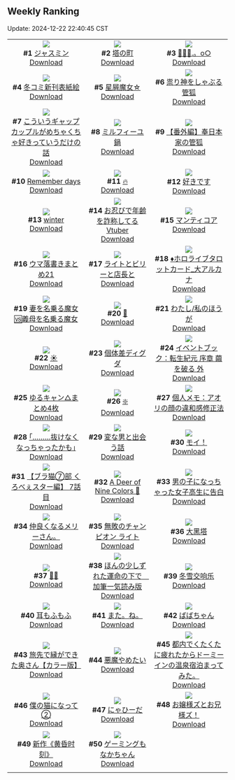 ## Weekly Ranking
Update: 2024-12-22 22:40:45 CST

|      |      |      |
| :----: | :----: | :----: |
| ![](https://i.pixiv.re/c/240x480/img-master/img/2024/12/16/00/00/19/125226377_p0_master1200.jpg)<br>**#1** [ジャスミン](https://www.pixiv.net/artworks/125226377)<br>[Download](https://i.pixiv.re/img-original/img/2024/12/16/00/00/19/125226377_p0.png) | ![](https://i.pixiv.re/c/240x480/img-master/img/2024/12/16/00/02/23/125226669_p0_master1200.jpg)<br>**#2** [塔の町](https://www.pixiv.net/artworks/125226669)<br>[Download](https://i.pixiv.re/img-original/img/2024/12/16/00/02/23/125226669_p0.png) | ![](https://i.pixiv.re/c/240x480/img-master/img/2024/12/16/00/00/45/125226470_p0_master1200.jpg)<br>**#3** [🔹💎🦋.。o○](https://www.pixiv.net/artworks/125226470)<br>[Download](https://i.pixiv.re/img-original/img/2024/12/16/00/00/45/125226470_p0.png) |
| ![](https://i.pixiv.re/c/240x480/img-master/img/2024/12/16/20/46/12/125248891_p0_master1200.jpg)<br>**#4** [冬コミ新刊表紙絵](https://www.pixiv.net/artworks/125248891)<br>[Download](https://i.pixiv.re/img-original/img/2024/12/16/20/46/12/125248891_p0.jpg) | ![](https://i.pixiv.re/c/240x480/img-master/img/2024/12/15/08/30/01/125200830_p0_master1200.jpg)<br>**#5** [星屑魔女☆](https://www.pixiv.net/artworks/125200830)<br>[Download](https://i.pixiv.re/img-original/img/2024/12/15/08/30/01/125200830_p0.jpg) | ![](https://i.pixiv.re/c/240x480/img-master/img/2024/12/16/19/04/21/125245945_master1200.jpg)<br>**#6** [祟り神をしゃぶる管狐](https://www.pixiv.net/artworks/125245945)<br>[Download](https://www.pixiv.net/artworks/125245945) |
| ![](https://i.pixiv.re/c/240x480/img-master/img/2024/12/16/00/03/05/125226729_p0_master1200.jpg)<br>**#7** [こういうギャップカップルがめちゃくちゃ好きっていうだけの話](https://www.pixiv.net/artworks/125226729)<br>[Download](https://i.pixiv.re/img-original/img/2024/12/16/00/03/05/125226729_p0.jpg) | ![](https://i.pixiv.re/c/240x480/img-master/img/2024/12/16/20/30/02/125248414_p0_master1200.jpg)<br>**#8** [ミルフィーユ鍋](https://www.pixiv.net/artworks/125248414)<br>[Download](https://i.pixiv.re/img-original/img/2024/12/16/20/30/02/125248414_p0.png) | ![](https://i.pixiv.re/c/240x480/img-master/img/2024/12/15/19/50/36/125216840_p0_master1200.jpg)<br>**#9** [【番外編】奉日本家の管狐](https://www.pixiv.net/artworks/125216840)<br>[Download](https://i.pixiv.re/img-original/img/2024/12/15/19/50/36/125216840_p0.png) |
| ![](https://i.pixiv.re/c/240x480/img-master/img/2024/12/16/00/02/52/125226709_p0_master1200.jpg)<br>**#10** [Remember days](https://www.pixiv.net/artworks/125226709)<br>[Download](https://i.pixiv.re/img-original/img/2024/12/16/00/02/52/125226709_p0.png) | ![](https://i.pixiv.re/c/240x480/img-master/img/2024/12/16/00/17/58/125227444_p0_master1200.jpg)<br>**#11** [🔥](https://www.pixiv.net/artworks/125227444)<br>[Download](https://i.pixiv.re/img-original/img/2024/12/16/00/17/58/125227444_p0.jpg) | ![](https://i.pixiv.re/c/240x480/img-master/img/2024/12/16/16/35/15/125242318_p0_master1200.jpg)<br>**#12** [好きです](https://www.pixiv.net/artworks/125242318)<br>[Download](https://i.pixiv.re/img-original/img/2024/12/16/16/35/15/125242318_p0.jpg) |
| ![](https://i.pixiv.re/c/240x480/img-master/img/2024/12/16/18/12/42/125244568_p0_master1200.jpg)<br>**#13** [winter](https://www.pixiv.net/artworks/125244568)<br>[Download](https://i.pixiv.re/img-original/img/2024/12/16/18/12/42/125244568_p0.png) | ![](https://i.pixiv.re/c/240x480/img-master/img/2024/12/16/21/27/33/125250314_p0_master1200.jpg)<br>**#14** [お忍びで年齢を詐称してるVtuber](https://www.pixiv.net/artworks/125250314)<br>[Download](https://i.pixiv.re/img-original/img/2024/12/16/21/27/33/125250314_p0.png) | ![](https://i.pixiv.re/c/240x480/img-master/img/2024/12/17/00/00/09/125255535_p0_master1200.jpg)<br>**#15** [マンティコア](https://www.pixiv.net/artworks/125255535)<br>[Download](https://i.pixiv.re/img-original/img/2024/12/17/00/00/09/125255535_p0.jpg) |
| ![](https://i.pixiv.re/c/240x480/img-master/img/2024/12/15/20/46/45/125218832_p0_master1200.jpg)<br>**#16** [ウマ落書きまとめ21](https://www.pixiv.net/artworks/125218832)<br>[Download](https://i.pixiv.re/img-original/img/2024/12/15/20/46/45/125218832_p0.jpg) | ![](https://i.pixiv.re/c/240x480/img-master/img/2024/12/16/00/00/43/125226463_p0_master1200.jpg)<br>**#17** [ライトとビリーと店長と](https://www.pixiv.net/artworks/125226463)<br>[Download](https://i.pixiv.re/img-original/img/2024/12/16/00/00/43/125226463_p0.png) | ![](https://i.pixiv.re/c/240x480/img-master/img/2024/12/15/12/24/01/125192320_p0_master1200.jpg)<br>**#18** [♦ホロライブタロットカード_大アルカナ](https://www.pixiv.net/artworks/125192320)<br>[Download](https://i.pixiv.re/img-original/img/2024/12/15/12/24/01/125192320_p0.png) |
| ![](https://i.pixiv.re/c/240x480/img-master/img/2024/12/16/21/45/52/125250924_p0_master1200.jpg)<br>**#19** [妻を名乗る魔女🆚義母を名乗る魔女](https://www.pixiv.net/artworks/125250924)<br>[Download](https://i.pixiv.re/img-original/img/2024/12/16/21/45/52/125250924_p0.jpg) | ![](https://i.pixiv.re/c/240x480/img-master/img/2024/12/16/00/00/12/125226347_p0_master1200.jpg)<br>**#20** [🤍](https://www.pixiv.net/artworks/125226347)<br>[Download](https://i.pixiv.re/img-original/img/2024/12/16/00/00/12/125226347_p0.png) | ![](https://i.pixiv.re/c/240x480/img-master/img/2024/12/16/21/00/11/125249378_p0_master1200.jpg)<br>**#21** [わたし/私のほうが](https://www.pixiv.net/artworks/125249378)<br>[Download](https://i.pixiv.re/img-original/img/2024/12/16/21/00/11/125249378_p0.png) |
| ![](https://i.pixiv.re/c/240x480/img-master/img/2024/12/15/01/12/54/125194559_p0_master1200.jpg)<br>**#22** [☀](https://www.pixiv.net/artworks/125194559)<br>[Download](https://i.pixiv.re/img-original/img/2024/12/15/01/12/54/125194559_p0.jpg) | ![](https://i.pixiv.re/c/240x480/img-master/img/2024/12/17/12/06/06/125266374_p0_master1200.jpg)<br>**#23** [個体差ディグダ](https://www.pixiv.net/artworks/125266374)<br>[Download](https://i.pixiv.re/img-original/img/2024/12/17/12/06/06/125266374_p0.png) | ![](https://i.pixiv.re/c/240x480/img-master/img/2024/12/15/00/32/48/125193361_p0_master1200.jpg)<br>**#24** [イベントブック：転生紀元 序章 繭を破る 外](https://www.pixiv.net/artworks/125193361)<br>[Download](https://i.pixiv.re/img-original/img/2024/12/15/00/32/48/125193361_p0.jpg) |
| ![](https://i.pixiv.re/c/240x480/img-master/img/2024/12/16/00/03/20/125226747_p0_master1200.jpg)<br>**#25** [ゆるキャン△まとめ4枚](https://www.pixiv.net/artworks/125226747)<br>[Download](https://i.pixiv.re/img-original/img/2024/12/16/00/03/20/125226747_p0.png) | ![](https://i.pixiv.re/c/240x480/img-master/img/2024/12/16/00/05/42/125226909_p0_master1200.jpg)<br>**#26** [❇️](https://www.pixiv.net/artworks/125226909)<br>[Download](https://i.pixiv.re/img-original/img/2024/12/16/00/05/42/125226909_p0.png) | ![](https://i.pixiv.re/c/240x480/img-master/img/2024/12/17/06/00/07/125261832_p0_master1200.jpg)<br>**#27** [個人メモ：アオリの顔の違和感修正法](https://www.pixiv.net/artworks/125261832)<br>[Download](https://i.pixiv.re/img-original/img/2024/12/17/06/00/07/125261832_p0.jpg) |
| ![](https://i.pixiv.re/c/240x480/img-master/img/2024/12/16/17/14/00/125243118_p0_master1200.jpg)<br>**#28** [｢………抜けなくなっちゃったかも｣](https://www.pixiv.net/artworks/125243118)<br>[Download](https://i.pixiv.re/img-original/img/2024/12/16/17/14/00/125243118_p0.jpg) | ![](https://i.pixiv.re/c/240x480/img-master/img/2024/12/16/23/11/58/125253944_p0_master1200.jpg)<br>**#29** [変な男と出会う話](https://www.pixiv.net/artworks/125253944)<br>[Download](https://i.pixiv.re/img-original/img/2024/12/16/23/11/58/125253944_p0.jpg) | ![](https://i.pixiv.re/c/240x480/img-master/img/2024/12/17/12/55/35/125267172_p0_master1200.jpg)<br>**#30** [モイ！](https://www.pixiv.net/artworks/125267172)<br>[Download](https://i.pixiv.re/img-original/img/2024/12/17/12/55/35/125267172_p0.jpg) |
| ![](https://i.pixiv.re/c/240x480/img-master/img/2024/12/16/19/00/28/125245823_p0_master1200.jpg)<br>**#31** [【ブラ猫⑦部 くろべぇスター編】 7話目](https://www.pixiv.net/artworks/125245823)<br>[Download](https://i.pixiv.re/img-original/img/2024/12/16/19/00/28/125245823_p0.jpg) | ![](https://i.pixiv.re/c/240x480/img-master/img/2024/12/16/21/03/58/125249551_p0_master1200.jpg)<br>**#32** [A Deer of Nine Colors 🦌](https://www.pixiv.net/artworks/125249551)<br>[Download](https://i.pixiv.re/img-original/img/2024/12/16/21/03/58/125249551_p0.jpg) | ![](https://i.pixiv.re/c/240x480/img-master/img/2024/12/15/00/01/57/125192071_p0_master1200.jpg)<br>**#33** [男の子になっちゃった女子高生に告白](https://www.pixiv.net/artworks/125192071)<br>[Download](https://i.pixiv.re/img-original/img/2024/12/15/00/01/57/125192071_p0.jpg) |
| ![](https://i.pixiv.re/c/240x480/img-master/img/2024/12/16/05/12/52/125232763_p0_master1200.jpg)<br>**#34** [仲良くなるメリーさん。](https://www.pixiv.net/artworks/125232763)<br>[Download](https://i.pixiv.re/img-original/img/2024/12/16/05/12/52/125232763_p0.jpg) | ![](https://i.pixiv.re/c/240x480/img-master/img/2024/12/16/22/26/39/125252368_p0_master1200.jpg)<br>**#35** [無敗のチャンピオン ライト](https://www.pixiv.net/artworks/125252368)<br>[Download](https://i.pixiv.re/img-original/img/2024/12/16/22/26/39/125252368_p0.jpg) | ![](https://i.pixiv.re/c/240x480/img-master/img/2024/12/16/18/00/11/125244130_p0_master1200.jpg)<br>**#36** [大黑塔](https://www.pixiv.net/artworks/125244130)<br>[Download](https://i.pixiv.re/img-original/img/2024/12/16/18/00/11/125244130_p0.jpg) |
| ![](https://i.pixiv.re/c/240x480/img-master/img/2024/12/16/11/57/16/125237871_p0_master1200.jpg)<br>**#37** [🥒👻](https://www.pixiv.net/artworks/125237871)<br>[Download](https://i.pixiv.re/img-original/img/2024/12/16/11/57/16/125237871_p0.jpg) | ![](https://i.pixiv.re/c/240x480/img-master/img/2024/12/21/22/49/35/125270807_p0_master1200.jpg)<br>**#38** [ほんの少しずれた運命の下で　加筆一気読み版](https://www.pixiv.net/artworks/125270807)<br>[Download](https://i.pixiv.re/img-original/img/2024/12/21/22/49/35/125270807_p0.jpg) | ![](https://i.pixiv.re/c/240x480/img-master/img/2024/12/16/22/33/14/125252616_p0_master1200.jpg)<br>**#39** [冬雪交响乐](https://www.pixiv.net/artworks/125252616)<br>[Download](https://i.pixiv.re/img-original/img/2024/12/16/22/33/14/125252616_p0.jpg) |
| ![](https://i.pixiv.re/c/240x480/img-master/img/2024/12/17/20/40/48/125276665_p0_master1200.jpg)<br>**#40** [耳もふもふ](https://www.pixiv.net/artworks/125276665)<br>[Download](https://i.pixiv.re/img-original/img/2024/12/17/20/40/48/125276665_p0.png) | ![](https://i.pixiv.re/c/240x480/img-master/img/2024/12/16/22/10/50/125251852_p0_master1200.jpg)<br>**#41** [また。ね。](https://www.pixiv.net/artworks/125251852)<br>[Download](https://i.pixiv.re/img-original/img/2024/12/16/22/10/50/125251852_p0.jpg) | ![](https://i.pixiv.re/c/240x480/img-master/img/2024/12/17/16/17/09/125270300_p0_master1200.jpg)<br>**#42** [ばばちゃん](https://www.pixiv.net/artworks/125270300)<br>[Download](https://i.pixiv.re/img-original/img/2024/12/17/16/17/09/125270300_p0.png) |
| ![](https://i.pixiv.re/c/240x480/img-master/img/2024/12/15/00/00/51/125191928_p0_master1200.jpg)<br>**#43** [旅先で縁ができた奥さん【カラー版】](https://www.pixiv.net/artworks/125191928)<br>[Download](https://i.pixiv.re/img-original/img/2024/12/15/00/00/51/125191928_p0.jpg) | ![](https://i.pixiv.re/c/240x480/img-master/img/2024/12/15/21/15/06/125219908_p0_master1200.jpg)<br>**#44** [悪魔やめたい](https://www.pixiv.net/artworks/125219908)<br>[Download](https://i.pixiv.re/img-original/img/2024/12/15/21/15/06/125219908_p0.png) | ![](https://i.pixiv.re/c/240x480/img-master/img/2024/12/16/12/19/30/125238316_p0_master1200.jpg)<br>**#45** [都内でくたくたに疲れたからドーミーインの温泉宿泊まってみた。](https://www.pixiv.net/artworks/125238316)<br>[Download](https://i.pixiv.re/img-original/img/2024/12/16/12/19/30/125238316_p0.jpg) |
| ![](https://i.pixiv.re/c/240x480/img-master/img/2024/12/16/17/07/04/125242994_p0_master1200.jpg)<br>**#46** [僕の猫になって②](https://www.pixiv.net/artworks/125242994)<br>[Download](https://i.pixiv.re/img-original/img/2024/12/16/17/07/04/125242994_p0.png) | ![](https://i.pixiv.re/c/240x480/img-master/img/2024/12/16/02/40/03/125231001_p0_master1200.jpg)<br>**#47** [にゃひーだ](https://www.pixiv.net/artworks/125231001)<br>[Download](https://i.pixiv.re/img-original/img/2024/12/16/02/40/03/125231001_p0.jpg) | ![](https://i.pixiv.re/c/240x480/img-master/img/2024/12/15/01/37/23/125195194_p0_master1200.jpg)<br>**#48** [お嬢様ズとお兄様ズ！](https://www.pixiv.net/artworks/125195194)<br>[Download](https://i.pixiv.re/img-original/img/2024/12/15/01/37/23/125195194_p0.png) |
| ![](https://i.pixiv.re/c/240x480/img-master/img/2024/12/16/23/38/59/125254846_p0_master1200.jpg)<br>**#49** [新作《黄昏时刻》](https://www.pixiv.net/artworks/125254846)<br>[Download](https://i.pixiv.re/img-original/img/2024/12/16/23/38/59/125254846_p0.jpg) | ![](https://i.pixiv.re/c/240x480/img-master/img/2024/12/16/08/46/22/125235328_p0_master1200.jpg)<br>**#50** [ゲーミングもなかちゃん](https://www.pixiv.net/artworks/125235328)<br>[Download](https://i.pixiv.re/img-original/img/2024/12/16/08/46/22/125235328_p0.jpg) |
|      |
